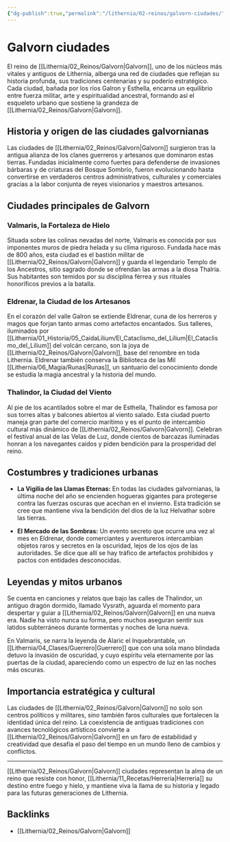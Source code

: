 ```yaml
---
{"dg-publish":true,"permalink":"/lithernia/02-reinos/galvorn-ciudades/","title":"Ciudades de Galvorn","tags":["lithernia","lore","ciudades","Galvorn"]}
---
```


# Galvorn ciudades

El reino de [[Lithernia/02_Reinos/Galvorn\|Galvorn]], uno de los núcleos más vitales y antiguos de Lithernia, alberga una red de ciudades que reflejan su historia profunda, sus tradiciones centenarias y su poderío estratégico. Cada ciudad, bañada por los ríos Galron y Esthella, encarna un equilibrio entre fuerza militar, arte y espiritualidad ancestral, formando así el esqueleto urbano que sostiene la grandeza de [[Lithernia/02_Reinos/Galvorn\|Galvorn]].

## Historia y origen de las ciudades galvornianas

Las ciudades de [[Lithernia/02_Reinos/Galvorn\|Galvorn]] surgieron tras la antigua alianza de los clanes guerreros y artesanos que dominaron estas tierras. Fundadas inicialmente como fuertes para defenderse de invasiones bárbaras y de criaturas del Bosque Sombrío, fueron evolucionando hasta convertirse en verdaderos centros administrativos, culturales y comerciales gracias a la labor conjunta de reyes visionarios y maestros artesanos.

## Ciudades principales de Galvorn

### Valmaris, la Fortaleza de Hielo  
Situada sobre las colinas nevadas del norte, Valmaris es conocida por sus imponentes muros de piedra helada y su clima riguroso. Fundada hace más de 800 años, esta ciudad es el bastión militar de [[Lithernia/02_Reinos/Galvorn\|Galvorn]] y guarda el legendario Templo de los Ancestros, sitio sagrado donde se ofrendan las armas a la diosa Thalria. Sus habitantes son temidos por su disciplina férrea y sus rituales honoríficos previos a la batalla.

### Eldrenar, la Ciudad de los Artesanos  
En el corazón del valle Galron se extiende Eldrenar, cuna de los herreros y magos que forjan tanto armas como artefactos encantados. Sus talleres, iluminados por [[Lithernia/01_Historia/05_CaidaLilium/El_Cataclismo_del_Lilium\|El_Cataclismo_del_Lilium]] del volcán cercano, son la joya de [[Lithernia/02_Reinos/Galvorn\|Galvorn]], base del renombre en toda Lithernia. Eldrenar también conserva la Biblioteca de las Mil [[Lithernia/06_Magia/Runas\|Runas]], un santuario del conocimiento donde se estudia la magia ancestral y la historia del mundo.

### Thalindor, la Ciudad del Viento  
Al pie de los acantilados sobre el mar de Esthella, Thalindor es famosa por sus torres altas y balcones abiertos al viento salado. Esta ciudad puerto maneja gran parte del comercio marítimo y es el punto de intercambio cultural más dinámico de [[Lithernia/02_Reinos/Galvorn\|Galvorn]]. Celebran el festival anual de las Velas de Luz, donde cientos de barcazas iluminadas honran a los navegantes caídos y piden bendición para la prosperidad del reino.

## Costumbres y tradiciones urbanas

- **La Vigilia de las Llamas Eternas:** En todas las ciudades galvornianas, la última noche del año se encienden hogueras gigantes para protegerse contra las fuerzas oscuras que acechan en el invierno. Esta tradición se cree que mantiene viva la bendición del dios de la luz Helvathar sobre las tierras.

- **El Mercado de las Sombras:** Un evento secreto que ocurre una vez al mes en Eldrenar, donde comerciantes y aventureros intercambian objetos raros y secretos en la oscuridad, lejos de los ojos de las autoridades. Se dice que allí se hay tráfico de artefactos prohibidos y pactos con entidades desconocidas.

## Leyendas y mitos urbanos

Se cuenta en canciones y relatos que bajo las calles de Thalindor, un antiguo dragón dormido, llamado Vysrath, aguarda el momento para despertar y guiar a [[Lithernia/02_Reinos/Galvorn\|Galvorn]] en una nueva era. Nadie ha visto nunca su forma, pero muchos aseguran sentir sus latidos subterráneos durante tormentas y noches de luna nueva.

En Valmaris, se narra la leyenda de Alaric el Inquebrantable, un [[Lithernia/04_Clases/Guerrero\|Guerrero]] que con una sola mano blindada detuvo la invasión de oscuridad, y cuyo espíritu vela eternamente por las puertas de la ciudad, apareciendo como un espectro de luz en las noches más oscuras.

## Importancia estratégica y cultural

Las ciudades de [[Lithernia/02_Reinos/Galvorn\|Galvorn]] no solo son centros políticos y militares, sino también faros culturales que fortalecen la identidad única del reino. La coexistencia de antiguas tradiciones con avances tecnológicos artísticos convierte a [[Lithernia/02_Reinos/Galvorn\|Galvorn]] en un faro de estabilidad y creatividad que desafía el paso del tiempo en un mundo lleno de cambios y conflictos.

---

[[Lithernia/02_Reinos/Galvorn\|Galvorn]] ciudades representan la alma de un reino que resiste con honor, [[Lithernia/11_Recetas/Herreria\|Herreria]] su destino entre fuego y hielo, y mantiene viva la llama de su historia y legado para las futuras generaciones de Lithernia.

## Backlinks
- [[Lithernia/02_Reinos/Galvorn\|Galvorn]]
